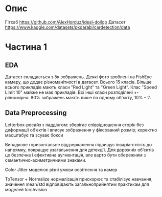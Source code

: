 # Опис
Гітхаб https://github.com/AlexHorduz/ideal-dollop
Датасет https://www.kaggle.com/datasets/pkdarabi/cardetection/data

# Частина 1

## EDA
Датасет складається з 5к зображень. Деякі фото зроблені на FishEye камеру, що додає різноманітності в датасет.
Всього 15 класів. Більше всього прикладів мають класи "Red Light" та "Green Light". Клас "Speed Limit 10" майже не має прикладів. Всі інші класи розподілені +- рівномірно.
80% зображень мають лише по одному об'єкту, 10% - 2.

## Data Preprocessing
Letterbox-ресайз з паддінгом: зберігає співвідношення сторін без деформації об’єктів
і вписує зображення у фіксований розмір; коректно масштабує та зсуває бокси

Випадкове горизонтальне віддзеркалення підвищує інваріантність до напрямку,
покращує узагальнення для детекції. Для дорожніх об’єктів це безпечна і
ефективна аугментація, але варто бути обережним з семантично-асиметричними знаками.

Color Jitter моделює різні умови освітлення та камер

ToTensor + Normalize нормалізація прискорює та стабілізує навчання,
значення mean/std відповідають загальноприйнятим практикам для моделей torchvision
